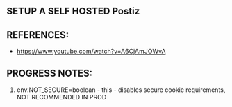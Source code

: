 ## SETUP A SELF HOSTED Postiz

## REFERENCES:
- https://www.youtube.com/watch?v=A6CjAmJOWvA


## PROGRESS NOTES:
1. env.NOT_SECURE=boolean - this - disables secure cookie requirements, NOT RECOMMENDED IN PROD